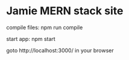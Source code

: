 # Jamie MERN stack site

compile files: npm run compile

start app: npm start

goto http://localhost:3000/ in your browser
